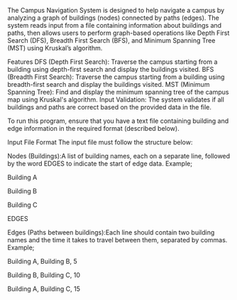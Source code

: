 The Campus Navigation System is designed to help navigate a campus by analyzing a graph of buildings (nodes) connected by paths (edges). The system reads input from a file containing information about buildings and paths, then allows users to perform graph-based operations like Depth First Search (DFS), Breadth First Search (BFS), and Minimum Spanning Tree (MST) using Kruskal’s algorithm.

Features
DFS (Depth First Search): Traverse the campus starting from a building using depth-first search and display the buildings visited.
BFS (Breadth First Search): Traverse the campus starting from a building using breadth-first search and display the buildings visited.
MST (Minimum Spanning Tree): Find and display the minimum spanning tree of the campus map using Kruskal's algorithm.
Input Validation: The system validates if all buildings and paths are correct based on the provided data in the file.

To run this program, ensure that you have a text file containing building and edge information in the required format (described below).

Input File Format
The input file must follow the structure below:

Nodes (Buildings):A list of building names, each on a separate line, followed by the word EDGES to indicate the start of edge data.
Example;

Building A

Building B

Building C

EDGES


Edges (Paths between buildings):Each line should contain two building names and the time it takes to travel between them, separated by commas.
Example;

Building A, Building B, 5

Building B, Building C, 10

Building A, Building C, 15



